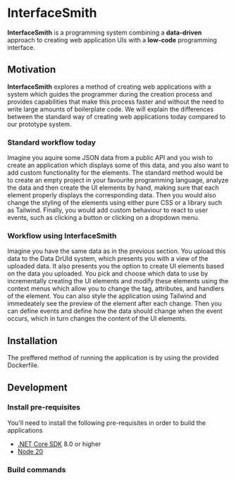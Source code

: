 # InterfaceSmith                                     
**InterfaceSmith** is a programming system combining a **data-driven** approach to creating web application UIs with a **low-code** programming interface. 

## Motivation

**InterfaceSmith** explores a method of creating web applications with a system which guides the programmer during the creation process and provides capabilities that make this process faster and without the need to write large amounts of boilerplate code.
We will explain the differences between the standard way of creating web applications today compared to our prototype system. 

### Standard workflow today
Imagine you aquire some JSON data from a public API and you wish to create an application which displays some of this data, and you also want to add custom functionality for the elements.
The standard method would be to create an empty project in your favourite programming language, analyze the data and then create the UI elements by hand, making sure that each element properly displays the corresponding data.
Then you would also change the styling of the elements using either pure CSS or a library such as Tailwind.
Finally, you would add custom behaviour to react to user events, such as clicking a button or clicking on a dropdown menu.  


### Workflow using InterfaceSmith
Imagine you have the same data as in the previous section. You upload this data to the Data DrUId system, which presents you with a view of the uploaded data.
It also presents you the option to create UI elements based on the data you uploaded. 
You pick and choose which data to use by incrementally creating the UI elements
and modify these elements using the context menus which allow you to change the tag, attributes, and handlers of the element.
You can also style the application using Tailwind and immedeately see the preview of the element after each change. 
Then you can define events and define how the data should change when the event occurs, which in turn changes the content of the UI elements.


## Installation
The preffered method of running the application is by using the provided Dockerfile. 

## Development

### Install pre-requisites
You'll need to install the following pre-requisites in order to build the applications

* [.NET Core SDK](https://www.microsoft.com/net/download) 8.0 or higher
* [Node 20](https://nodejs.org/en/download/)

### Build commands
### 

